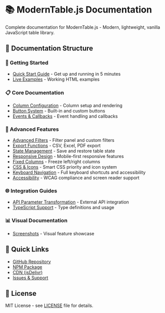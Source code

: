# 📚 ModernTable.js Documentation

Complete documentation for ModernTable.js - Modern, lightweight, vanilla JavaScript table library.

## 📖 Documentation Structure

### 🚀 Getting Started
- [Quick Start Guide](../README.md#quick-start) - Get up and running in 5 minutes
- [Live Examples](../html-tests/) - Working HTML examples

### 📋 Core Documentation
- [Column Configuration](./columns.md) - Column setup and rendering
- [Button System](./buttons.md) - Built-in and custom buttons
- [Events & Callbacks](./events-callbacks.md) - Event handling and callbacks

### 🔧 Advanced Features
- [Advanced Filters](./filters.md) - Filter panel and custom filters
- [Export Functions](./export.md) - CSV, Excel, PDF export
- [State Management](./state-management.md) - Save and restore table state
- [Responsive Design](./responsive.md) - Mobile-first responsive features
- [Fixed Columns](./fixed-columns.md) - Freeze left/right columns
- [CSS & Icons](./css-icons.md) - Smart CSS priority and icon system
- [Keyboard Navigation](./keyboard-navigation.md) - Full keyboard shortcuts and accessibility
- [Accessibility](./accessibility.md) - WCAG compliance and screen reader support

### 🌐 Integration Guides
- [API Parameter Transformation](./api-parameter-transformation.md) - External API integration
- [TypeScript Support](./typescript.md) - Type definitions and usage

### 📊 Visual Documentation
- [Screenshots](./screenshots.md) - Visual feature showcase

## 🔗 Quick Links

- [GitHub Repository](https://github.com/agustra/modern-table-js)
- [NPM Package](https://www.npmjs.com/package/modern-table-js)
- [CDN (jsDelivr)](https://cdn.jsdelivr.net/npm/modern-table-js@1.0.10/)
- [Issues & Support](https://github.com/agustra/modern-table-js/issues)

## 📝 License

MIT License - see [LICENSE](../LICENSE) file for details.